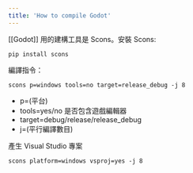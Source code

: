 ```yaml
---
title: 'How to compile Godot'
---
```


[[Godot]] 用的建構工具是 Scons。安裝 Scons:

```
pip install scons
```

編譯指令：
```shell
scons p=windows tools=no target=release_debug -j 8
```
 - p=(平台)
 - tools=yes/no 是否包含遊戲編輯器
 - target=debug/release/release_debug
 - j=(平行編譯數目)

產生 Visual Studio 專案
```shell
scons platform=windows vsproj=yes -j 8
```
